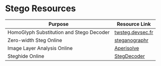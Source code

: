 # Stego Resources

|Purpose|Resource Link|
| ------ |------|
|HomoGlyph Substitution and Stego Decoder|[twsteg.devsec.fr](https://twsteg.devsec.fr)|
|Zero-width Steg Online|[steganographr](https://neatnik.net/steganographr/)|
|Image Layer Analysis Online|[Aperisolve](https://aperisolve.fr/)|
|Steghide Online|[StegDecoder](https://futureboy.us/stegano/decinput.html)|
